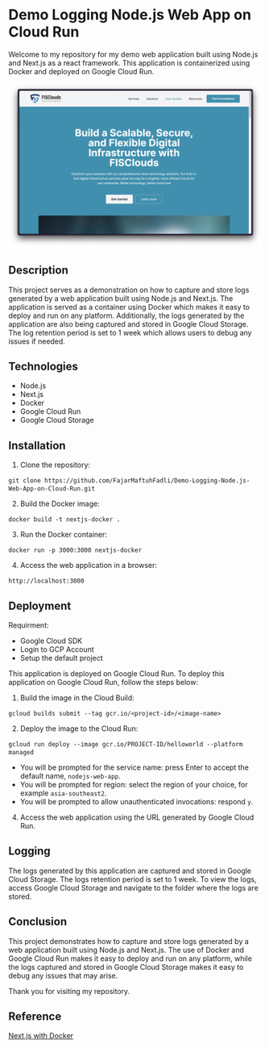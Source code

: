 # Demo Logging Node.js Web App on Cloud Run

Welcome to my repository for my demo web application built using Node.js and Next.js as a react framework. This application is containerized using Docker and deployed on Google Cloud Run.

![The home page](./docs/SCR-20230428-mffu.png)

## Description

This project serves as a demonstration on how to capture and store logs generated by a web application built using Node.js and Next.js. The application is served as a container using Docker which makes it easy to deploy and run on any platform. Additionally, the logs generated by the application are also being captured and stored in Google Cloud Storage. The log retention period is set to 1 week which allows users to debug any issues if needed.

## Technologies

- Node.js
- Next.js
- Docker
- Google Cloud Run
- Google Cloud Storage

## Installation

1. Clone the repository:

```
git clone https://github.com/FajarMaftuhFadli/Demo-Logging-Node.js-Web-App-on-Cloud-Run.git
```

2. Build the Docker image:

```
docker build -t nextjs-docker .
```

3. Run the Docker container:

```
docker run -p 3000:3000 nextjs-docker
```

4. Access the web application in a browser:

```
http://localhost:3000
```

## Deployment

Requirment:

- Google Cloud SDK
- Login to GCP Account
- Setup the default project

This application is deployed on Google Cloud Run. To deploy this application on Google Cloud Run, follow the steps below:

1. Build the image in the Cloud Build:

```
gcloud builds submit --tag gcr.io/<project-id>/<image-name>
```

2. Deploy the image to the Cloud Run:

```
gcloud run deploy --image gcr.io/PROJECT-ID/helloworld --platform managed
```

- You will be prompted for the service name: press Enter to accept the default name, `nodejs-web-app`.
- You will be prompted for region: select the region of your choice, for example `asia-southeast2`.
- You will be prompted to allow unauthenticated invocations: respond `y`.

4. Access the web application using the URL generated by Google Cloud Run.

## Logging

The logs generated by this application are captured and stored in Google Cloud Storage. The logs retention period is set to 1 week. To view the logs, access Google Cloud Storage and navigate to the folder where the logs are stored.

## Conclusion

This project demonstrates how to capture and store logs generated by a web application built using Node.js and Next.js. The use of Docker and Google Cloud Run makes it easy to deploy and run on any platform, while the logs captured and stored in Google Cloud Storage makes it easy to debug any issues that may arise.

Thank you for visiting my repository.

## Reference

[Next.js with Docker](https://github.com/vercel/next.js/tree/canary/examples/with-docker)
